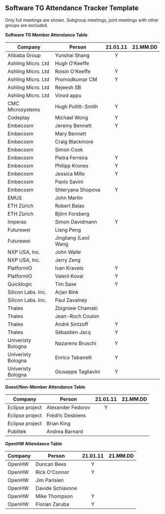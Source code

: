 ## Software TG Attendance Tracker Template

Only full meetings are shown. Subgroup meetings, joint meetings with other
groups are excluded.

**Software TG Member Attendance Table**

| Company            |  Person              |21.01.11|21.MM.DD|
|--------------------|----------------------|:------:|:------:|
| Alibaba Group      | Yunshai Shang        | Y      |        |
| Ashling Micro. Ltd | Hugh O'Keeffe        |        |        |
| Ashling Micro. Ltd | Roisin O'Keeffe      | Y      |        |
| Ashling Micro. Ltd | Promodkumar CM       | Y      |        |
| Ashling Micro. Ltd | Rejeesh SB           |        |        |
| Ashling Micro. Ltd | Vinod appu           |        |        |
| CMC Microsystems   | Hugh Pollitt-Smith   | Y      |        |
| Codeplay           | Michael Wong         | Y      |        |
| Embecosm           | Jeremy Bennett       | Y      |        |
| Embecosm           | Mary Bennett         |        |        |
| Embecosm           | Craig Blackmore      |        |        |
| Embecosm           | Simon Cook           |        |        |
| Embecosm           | Pietra Ferreira      | Y      |        |
| Embecosm           | Philipp Krones       | Y      |        |
| Embecosm           | Jessica Mills        | Y      |        |
| Embecosm           | Paolo Savini         |        |        |
| Embecosm           | Shteryana Shopova    | Y      |        |
| EMUS               | John Martin          |        |        |
| ETH Zürich         | Robert Balas         |        |        |
| ETH Zürich         | Björn Forsberg       |        |        |
| Imperas            | Simon Davidmann      | Y      |        |
| Futurewei          | Liang Peng           |        |        |
| Futurewei          | Jingliang (Leo) Wang |        |        |
| NXP USA, Inc.      | John Waite           |        |        |
| NXP USA, Inc.      | Jerry Zeng           |        |        |
| PlatformIO         | Ivan Kravets         | Y      |        |
| PlatformIO         | Valerii Koval        | Y      |        |
| Quicklogic         | Tim Saxe             | Y      |        |
| Silicon Labs. Inc. | Arjan Bink           |        |        |
| Silicon Labs. Inc. | Paul Zavalney        |        |        |
| Thales             | Zbigniew Chamski     |        |        |
| Thales             | Jean-Roch Coulon     |        |        |
| Thales             | André Sintzoff       | Y      |        |
| Thales             | Sébastien Jacq       | Y      |        |
| Univeristy Bologna | Nazareno Bruschi     | Y      |        |
| Univeristy Bologna | Enrico Tabanelli     | Y      |        |
| Univeristy Bologna | Giuseppe Tagliavini  | Y      |        |

**Guest/Non-Member Attendance Table**

| Company            |  Person              |21.01.11|21.MM.DD|
|--------------------|----------------------|:------:|:------:|
| Eclipse project    | Alexander Fedorov    | Y      |        |
| Eclipse project    | Frédŕic Desbiens     |        |        |
| Eclipse project    | Brian King           |        |        |
| Publitek           | Andrea Barnard       |        |        |

**OpenHW Attendance Table**

| Company            |  Person              |21.01.11|21.MM.DD|
|--------------------|----------------------|:------:|:------:|
| OpenHW             | Duncan Bees          | Y      |        |
| OpenHW             | Rick O'Connor        | Y      |        |
| OpenHW             | Jim Parisien         |        |        |
| OpenHW             | Davide Schiavone     |        |        |
| OpenHW             | Mike Thompson        | Y      |        |
| OpenHW             | Florian Zaruba       | Y      |        |

